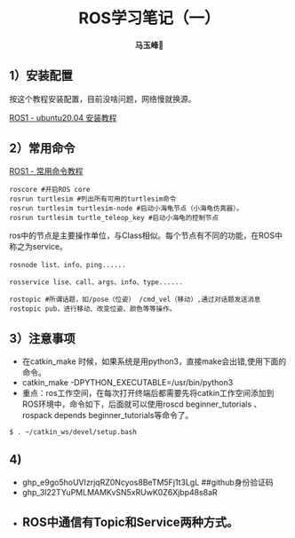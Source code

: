# <div align='center'>ROS学习笔记（一）</div>
#### <p align = "center">马玉峰📜</p>
## 1）安装配置

按这个教程安装配置，目前没啥问题，网络慢就换源。

[ROS1 - ubuntu20.04 安装教程](http://wiki.ros.org/cn/noetic/Installation/Ubuntu)

## 2）常用命令
[ROS1 - 常用命令教程](https://www.cnblogs.com/shandianchengzi/p/15232145.html)

    roscore #开启ROS core
    rosrun turtlesim #列出所有可用的turtlesim命令
    rosrun turtlesim turtlesim-node #启动小海龟节点（小海龟仿真器）。
    rosrun turtlesim turtle_teleop_key #启动小海龟的控制节点

ros中的节点是主要操作单位，与Class相似。每个节点有不同的功能，在ROS中称之为service。

    rosnode list、info、ping...... 

    rosservice lise、call、args、info、type......

    rostopic #所谓话题，如/pose（位姿） /cmd_vel（移动）,通过对话题发送消息rostopic pub，进行移动、改变位姿、颜色等等操作。

## 3）注意事项
- 在catkin_make 时候，如果系统是用python3，直接make会出错,使用下面的命令。
- catkin_make -DPYTHON_EXECUTABLE=/usr/bin/python3
- 重点：ros工作空间，在每次打开终端后都需要先将catkin工作空间添加到ROS环境中，命令如下，后面就可以使用roscd beginner_tutorials 、rospack depends beginner_tutorials等命令了。
```bash
$ . ~/catkin_ws/devel/setup.bash
```
## 4)
- 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  ##github身份验证码
- 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
- ## ROS中通信有Topic和Service两种方式。


  